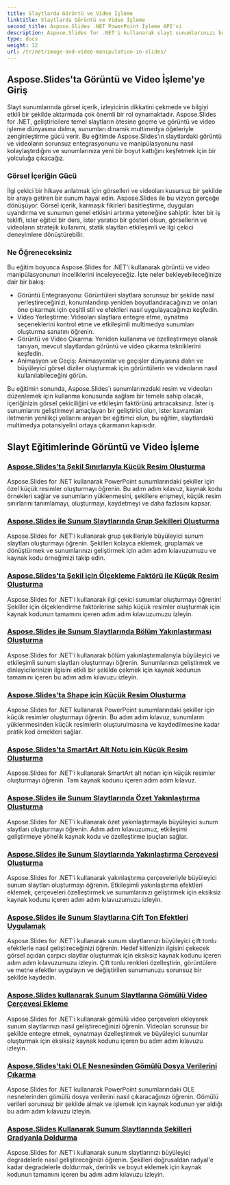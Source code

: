 ```yaml
---
title: Slaytlarda Görüntü ve Video İşleme
linktitle: Slaytlarda Görüntü ve Video İşleme
second_title: Aspose.Slides .NET PowerPoint İşleme API'si
description: Aspose.Slides for .NET'i kullanarak slayt sunumlarınızı büyüleyici görseller ve videolarla geliştirin. Görsel olarak ilgi çekici içerik için slaytlardaki görselleri ve videoları nasıl değiştireceğinizi adım adım öğrenin.
type: docs
weight: 12
url: /tr/net/image-and-video-manipulation-in-slides/
---
```


## Aspose.Slides'ta Görüntü ve Video İşleme'ye Giriş

Slayt sunumlarında görsel içerik, izleyicinin dikkatini çekmede ve bilgiyi etkili bir şekilde aktarmada çok önemli bir rol oynamaktadır. Aspose.Slides for .NET, geliştiricilere temel slaytların ötesine geçme ve görüntü ve video işleme dünyasına dalma, sunumları dinamik multimedya öğeleriyle zenginleştirme gücü verir. Bu eğitimde Aspose.Slides'ın slaytlardaki görüntü ve videoların sorunsuz entegrasyonunu ve manipülasyonunu nasıl kolaylaştırdığını ve sunumlarınıza yeni bir boyut kattığını keşfetmek için bir yolculuğa çıkacağız.

### Görsel İçeriğin Gücü

İlgi çekici bir hikaye anlatmak için görselleri ve videoları kusursuz bir şekilde bir araya getiren bir sunum hayal edin. Aspose.Slides ile bu vizyon gerçeğe dönüşüyor. Görsel içerik, karmaşık fikirleri basitleştirme, duyguları uyandırma ve sunumun genel etkisini artırma yeteneğine sahiptir. İster bir iş teklifi, ister eğitici bir ders, ister yaratıcı bir gösteri olsun, görsellerin ve videoların stratejik kullanımı, statik slaytları etkileşimli ve ilgi çekici deneyimlere dönüştürebilir.

### Ne Öğreneceksiniz

Bu eğitim boyunca Aspose.Slides for .NET'i kullanarak görüntü ve video manipülasyonunun inceliklerini inceleyeceğiz. İşte neler bekleyebileceğinize dair bir bakış:

- Görüntü Entegrasyonu: Görüntüleri slaytlara sorunsuz bir şekilde nasıl yerleştireceğinizi, konumlandırıp yeniden boyutlandıracağınızı ve onları öne çıkarmak için çeşitli stil ve efektleri nasıl uygulayacağınızı keşfedin.
- Video Yerleştirme: Videoları slaytlara entegre etme, oynatma seçeneklerini kontrol etme ve etkileşimli multimedya sunumları oluşturma sanatını öğrenin.
- Görüntü ve Video Çıkarma: Yeniden kullanıma ve özelleştirmeye olanak tanıyan, mevcut slaytlardan görüntü ve video çıkarma tekniklerini keşfedin.
- Animasyon ve Geçiş: Animasyonlar ve geçişler dünyasına dalın ve büyüleyici görsel diziler oluşturmak için görüntülerin ve videoların nasıl kullanılabileceğini görün.

Bu eğitimin sonunda, Aspose.Slides'ı sunumlarınızdaki resim ve videoları düzenlemek için kullanma konusunda sağlam bir temele sahip olacak, içeriğinizin görsel çekiciliğini ve etkileşim faktörünü artıracaksınız. İster iş sunumlarını geliştirmeyi amaçlayan bir geliştirici olun, ister kavramları iletmenin yenilikçi yollarını arayan bir eğitimci olun, bu eğitim, slaytlardaki multimedya potansiyelini ortaya çıkarmanın kapısıdır.


## Slayt Eğitimlerinde Görüntü ve Video İşleme
### [Aspose.Slides'ta Şekil Sınırlarıyla Küçük Resim Oluşturma](./creating-thumbnail-bounds-shape/)
Aspose.Slides for .NET kullanarak PowerPoint sunumlarındaki şekiller için özel küçük resimler oluşturmayı öğrenin. Bu adım adım kılavuz, kaynak kodu örnekleri sağlar ve sunumların yüklenmesini, şekillere erişmeyi, küçük resim sınırlarını tanımlamayı, oluşturmayı, kaydetmeyi ve daha fazlasını kapsar.
### [Aspose.Slides ile Sunum Slaytlarında Grup Şekilleri Oluşturma](./creating-group-shapes/)
Aspose.Slides for .NET'i kullanarak grup şekilleriyle büyüleyici sunum slaytları oluşturmayı öğrenin. Şekilleri kolayca eklemek, gruplamak ve dönüştürmek ve sunumlarınızı geliştirmek için adım adım kılavuzumuzu ve kaynak kodu örneğimizi takip edin.
### [Aspose.Slides'ta Şekil için Ölçekleme Faktörü ile Küçük Resim Oluşturma](./creating-thumbnail-scaling-factor-shape/)
Aspose.Slides for .NET'i kullanarak ilgi çekici sunumlar oluşturmayı öğrenin! Şekiller için ölçeklendirme faktörlerine sahip küçük resimler oluşturmak için kaynak kodunun tamamını içeren adım adım kılavuzumuzu izleyin.
### [Aspose.Slides ile Sunum Slaytlarında Bölüm Yakınlaştırması Oluşturma](./creating-section-zoom/)
Aspose.Slides for .NET'i kullanarak bölüm yakınlaştırmalarıyla büyüleyici ve etkileşimli sunum slaytları oluşturmayı öğrenin. Sunumlarınızı geliştirmek ve dinleyicilerinizin ilgisini etkili bir şekilde çekmek için kaynak kodunun tamamını içeren bu adım adım kılavuzu izleyin.
### [Aspose.Slides'ta Shape için Küçük Resim Oluşturma](./creating-thumbnail-shape/)
Aspose.Slides for .NET kullanarak PowerPoint sunumlarındaki şekiller için küçük resimler oluşturmayı öğrenin. Bu adım adım kılavuz, sunumların yüklenmesinden küçük resimlerin oluşturulmasına ve kaydedilmesine kadar pratik kod örnekleri sağlar.
### [Aspose.Slides'ta SmartArt Alt Notu için Küçük Resim Oluşturma](./creating-thumbnail-smartart-child-note/)
Aspose.Slides for .NET'i kullanarak SmartArt alt notları için küçük resimler oluşturmayı öğrenin. Tam kaynak kodunu içeren adım adım kılavuz.
### [Aspose.Slides ile Sunum Slaytlarında Özet Yakınlaştırma Oluşturma](./creating-summary-zoom/)
Aspose.Slides for .NET'i kullanarak özet yakınlaştırmayla büyüleyici sunum slaytları oluşturmayı öğrenin. Adım adım kılavuzumuz, etkileşimi geliştirmeye yönelik kaynak kodu ve özelleştirme ipuçları sağlar.
### [Aspose.Slides ile Sunum Slaytlarında Yakınlaştırma Çerçevesi Oluşturma](./creating-zoom-frame/)
Aspose.Slides for .NET'i kullanarak yakınlaştırma çerçeveleriyle büyüleyici sunum slaytları oluşturmayı öğrenin. Etkileşimli yakınlaştırma efektleri eklemek, çerçeveleri özelleştirmek ve sunumlarınızı geliştirmek için eksiksiz kaynak kodunu içeren adım adım kılavuzumuzu izleyin.
### [Aspose.Slides ile Sunum Slaytlarına Çift Ton Efektleri Uygulamak](./applying-duotone-effects/)
Aspose.Slides for .NET'i kullanarak sunum slaytlarınızı büyüleyici çift tonlu efektlerle nasıl geliştireceğinizi öğrenin. Hedef kitlenizin ilgisini çekecek görsel açıdan çarpıcı slaytlar oluşturmak için eksiksiz kaynak kodunu içeren adım adım kılavuzumuzu izleyin. Çift tonlu renkleri özelleştirin, görüntülere ve metne efektler uygulayın ve değiştirilen sunumunuzu sorunsuz bir şekilde kaydedin.
### [Aspose.Slides kullanarak Sunum Slaytlarına Gömülü Video Çerçevesi Ekleme](./adding-embedded-video-frame/)
Aspose.Slides for .NET'i kullanarak gömülü video çerçeveleri ekleyerek sunum slaytlarınızı nasıl geliştireceğinizi öğrenin. Videoları sorunsuz bir şekilde entegre etmek, oynatmayı özelleştirmek ve büyüleyici sunumlar oluşturmak için eksiksiz kaynak kodunu içeren bu adım adım kılavuzu izleyin.
### [Aspose.Slides'taki OLE Nesnesinden Gömülü Dosya Verilerini Çıkarma](./extracting-embedded-file-data-ole-object/)
Aspose.Slides for .NET kullanarak PowerPoint sunumlarındaki OLE nesnelerinden gömülü dosya verilerini nasıl çıkaracağınızı öğrenin. Gömülü verileri sorunsuz bir şekilde almak ve işlemek için kaynak kodunun yer aldığı bu adım adım kılavuzu izleyin.
### [Aspose.Slides Kullanarak Sunum Slaytlarında Şekilleri Gradyanla Doldurma](./filling-shapes-gradient/)
Aspose.Slides for .NET'i kullanarak sunum slaytlarınızı büyüleyici degradelerle nasıl geliştireceğinizi öğrenin. Şekilleri doğrusaldan radyal'e kadar degradelerle doldurmak, derinlik ve boyut eklemek için kaynak kodunun tamamını içeren bu adım adım kılavuzu izleyin.